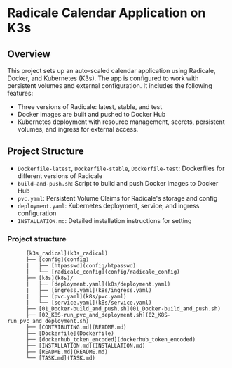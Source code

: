 # Radicale Calendar Application on K3s

## Overview
This project sets up an auto-scaled calendar application using Radicale, Docker, and Kubernetes (K3s). The app is configured to work with persistent volumes and external configuration. It includes the following features:
- Three versions of Radicale: latest, stable, and test
- Docker images are built and pushed to Docker Hub
- Kubernetes deployment with resource management, secrets, persistent volumes, and ingress for external access.

## Project Structure
- `Dockerfile-latest`, `Dockerfile-stable`, `Dockerfile-test`: Dockerfiles for different versions of Radicale
- `build-and-push.sh`: Script to build and push Docker images to Docker Hub
- `pvc.yaml`: Persistent Volume Claims for Radicale's storage and config
- `deployment.yaml`: Kubernetes deployment, service, and ingress configuration
- `INSTALLATION.md`: Detailed installation instructions for setting

### Project structure
          [k3s_radical](k3s_radical)
          ├── [config](config)
          |   ├── [htpasswd](config/htpasswd)
          |   └── [radicale_config](config/radicale_config)
          ├── [k8s](k8s)/
          |   ├── [deployment.yaml](k8s/deployment.yaml)
          |   ├── [ingress.yaml](k8s/ingress.yaml)
          |   ├── [pvc.yaml](k8s/pvc.yaml)
          |   └── [service.yaml](k8s/service.yaml)
          ├── [01_Docker-build_and_push.sh](01_Docker-build_and_push.sh)
          ├── [02_K8S-run_pvc_and_deployment.sh](02_K8S-run_pvc_and_deployment.sh)
          ├── [CONTRIBUTING.md](README.md)
          ├── [Dockerfile](Dockerfile)
          ├── [dockerhub_token_encoded](dockerhub_token_encoded)
          ├── [INSTALLATION.md](INSTALLATION.md)
          ├── [README.md](README.md)
          └── [TASK.md](TASK.md)
